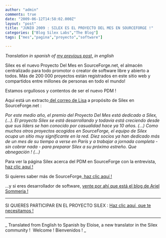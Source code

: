 ```yaml
---
author: "admin"
comments: true
date: "2009-06-12T14:58:02.000Z"
layout: "post"
title: "JUNIO 2009 : SILEX ES EL PROYECTO DEL MES EN SOURCEFORGE !"
categories: ["Blog Silex Labs","The Blog"]
tags: ["mes","pagina","proyecto","software"]

---
```

_Translation in spanish of [my previous post,](https://www.silexlabs.org/2009/06/june-2009-silex-is-project-of-the-month-on-sourceforge/) in english_




Silex es el nuevo Proyecto Del Mes en SourceForge.net, el almacén centralizado para todo promotor o creator de software libre y abierto a todos. Más de 200 000 proyectos están registrados en este sitio web y compartidos entre millones de personas en todo el mundo!




Estamos orgullosos y contentos de ser el nuevo PDM !




Aquí está un extracto[ del correo de Lisa](http://sourceforge.net/community/june-project-of-the-month/) a propósito de Silex en SourceForge.net :




_Por este medio año, el premio del Proyecto Del Mes está dedicado a Silex, (…). El proyecto Silex se está desarrollando y todavia está creciendo desde que sus líders se han conocido por casualidad hace ya 10 años. (…) Como muchos otros proyectos acogidos en SourceForge, el equipo de Silex ocupa un sitio muy significante en la red. Diez socios ya han dedicado más de un mes de su tiempo a verse en París y a trabajar a jornada completa - sin cobrar nada - para preparar Silex a su próximo estreño. Que abnegación ! (…)_




Para ver la página Silex acerca del PDM en SourceForge con la entrevista, [haz clic aquí !](http://sourceforge.net/community/potm-200906/)




Si quieres saber más de SourceForge,[ haz clic aquí !](http://sourceforge.net/apps/trac/sourceforge/wiki/What%20is%20SourceForge.net?)




…y si eres desarrollador de software, [vente por ahí que está el blog de Ariel Sommeria !](http://arielsommeria.com/blog/2009/06/03/silex-is-sourceforge-project-of-the-month/)







************




SI QUIERES PARTICIPAR EN EL PROYECTO SILEX : [Haz clic aquí, que te necesitamos !](http://sourceforge.net/projects/silex)




************


_ Translated from English to Spanish by Eloise, a new translator in the Silex community !  Welcome ! Bienvenidos !
_


